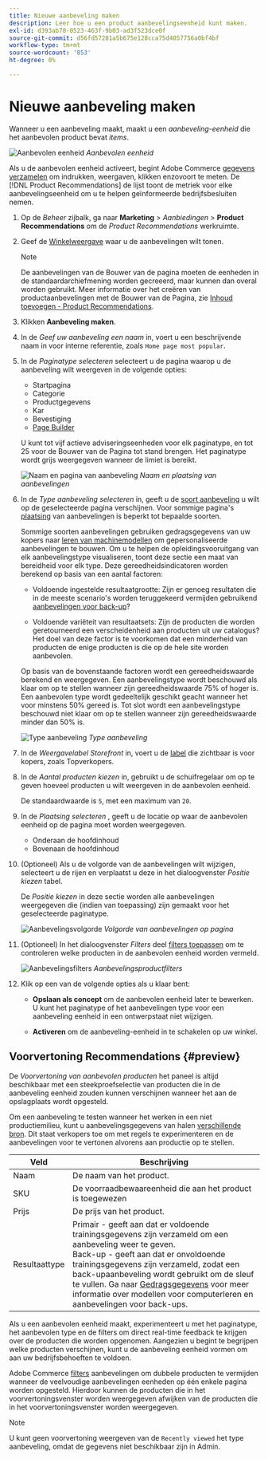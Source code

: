 ```yaml
---
title: Nieuwe aanbeveling maken
description: Leer hoe u een product aanbevelingseenheid kunt maken.
exl-id: d393ab78-0523-463f-9b03-ad3f523dce0f
source-git-commit: d56fd57281a5b675e128cca75d4057756a0bf4bf
workflow-type: tm+mt
source-wordcount: '853'
ht-degree: 0%

---
```


# Nieuwe aanbeveling maken

Wanneer u een aanbeveling maakt, maakt u een _aanbeveling-eenheid_ die het aanbevolen product bevat _items_.

![Aanbevolen eenheid](assets/unit.png)
_Aanbevolen eenheid_

Als u de aanbevolen eenheid activeert, begint Adobe Commerce [gegevens verzamelen](workspace.md) om indrukken, weergaven, klikken enzovoort te meten. De [!DNL Product Recommendations] de lijst toont de metriek voor elke aanbevelingseenheid om u te helpen geïnformeerde bedrijfsbesluiten nemen.

1. Op de _Beheer_ zijbalk, ga naar **Marketing** > _Aanbiedingen_ > **Product Recommendations** om de _Product Recommendations_ werkruimte.

1. Geef de [Winkelweergave](https://experienceleague.adobe.com/docs/commerce-admin/start/setup/websites-stores-views.html#scope-settings) waar u de aanbevelingen wilt tonen.

   >[!NOTE]
   >
   > De aanbevelingen van de Bouwer van de pagina moeten de eenheden in de standaardarchiefmening worden gecreeerd, maar kunnen dan overal worden gebruikt. Meer informatie over het creëren van productaanbevelingen met de Bouwer van de Pagina, zie [Inhoud toevoegen - Product Recommendations](https://experienceleague.adobe.com/docs/commerce-admin/page-builder/add-content/recommendations.html).

1. Klikken **Aanbeveling maken**.

1. In de _Geef uw aanbeveling een naam_ in, voert u een beschrijvende naam in voor interne referentie, zoals `Home page most popular`.

1. In de _Paginatype selecteren_ selecteert u de pagina waarop u de aanbeveling wilt weergeven in de volgende opties:

   - Startpagina
   - Categorie
   - Productgegevens
   - Kar
   - Bevestiging
   - [Page Builder](https://experienceleague.adobe.com/docs/commerce-admin/page-builder/add-content/recommendations.html)

   U kunt tot vijf actieve adviseringseenheden voor elk paginatype, en tot 25 voor de Bouwer van de Pagina tot stand brengen. Het paginatype wordt grijs weergegeven wanneer de limiet is bereikt.

   ![Naam en pagina van aanbeveling](assets/create-recommendation.png)
   _Naam en plaatsing van aanbevelingen_

1. In de _Type aanbeveling selecteren_ in, geeft u de [soort aanbeveling](type.md) u wilt op de geselecteerde pagina verschijnen. Voor sommige pagina&#39;s [plaatsing](placement.md) van aanbevelingen is beperkt tot bepaalde soorten.

   Sommige soorten aanbevelingen gebruiken gedragsgegevens van uw kopers naar [leren van machinemodellen](behavioral-data.md) om gepersonaliseerde aanbevelingen te bouwen. Om u te helpen de opleidingsvooruitgang van elk aanbevelingstype visualiseren, toont deze sectie een maat van bereidheid voor elk type. Deze gereedheidsindicatoren worden berekend op basis van een aantal factoren:

   - Voldoende ingestelde resultaatgrootte: Zijn er genoeg resultaten die in de meeste scenario&#39;s worden teruggekeerd vermijden gebruikend [aanbevelingen voor back-up](behavioral-data.md#backuprecs)?

   - Voldoende variëteit van resultaatsets: Zijn de producten die worden geretourneerd een verscheidenheid aan producten uit uw catalogus? Het doel van deze factor is te voorkomen dat een minderheid van producten de enige producten is die op de hele site worden aanbevolen.

   Op basis van de bovenstaande factoren wordt een gereedheidswaarde berekend en weergegeven. Een aanbevelingstype wordt beschouwd als klaar om op te stellen wanneer zijn gereedheidswaarde 75% of hoger is. Een aanbevolen type wordt gedeeltelijk geschikt geacht wanneer het voor minstens 50% gereed is. Tot slot wordt een aanbevelingstype beschouwd niet klaar om op te stellen wanneer zijn gereedheidswaarde minder dan 50% is.

   ![Type aanbeveling](assets/create-recommendation-select-type.png)
   _Type aanbeveling_

1. In de _Weergavelabel Storefront_ in, voert u de [label](placement.md#recommendation-labels) die zichtbaar is voor kopers, zoals Topverkopers.

1. In de _Aantal producten kiezen_ in, gebruikt u de schuifregelaar om op te geven hoeveel producten u wilt weergeven in de aanbevolen eenheid.

   De standaardwaarde is `5`, met een maximum van `20`.

1. In de _Plaatsing selecteren_ , geeft u de locatie op waar de aanbevolen eenheid op de pagina moet worden weergegeven.

   - Onderaan de hoofdinhoud
   - Bovenaan de hoofdinhoud

1. (Optioneel) Als u de volgorde van de aanbevelingen wilt wijzigen, selecteert u de rijen en verplaatst u deze in het dialoogvenster _Positie kiezen_ tabel.

   De _Positie kiezen_ in deze sectie worden alle aanbevelingen weergegeven die (indien van toepassing) zijn gemaakt voor het geselecteerde paginatype.

   ![Aanbevelingsvolgorde](assets/create-recommendation-select-placement.png)
   _Volgorde van aanbevelingen op pagina_

1. (Optioneel) In het dialoogvenster _Filters_ deel [filters toepassen](filters.md) om te controleren welke producten in de aanbevolen eenheid worden vermeld.

   ![Aanbevelingsfilters](assets/create-recommendation-filter-products.png)
   _Aanbevelingsproductfilters_

1. Klik op een van de volgende opties als u klaar bent:

   - **Opslaan als concept** om de aanbevolen eenheid later te bewerken. U kunt het paginatype of het aanbevelingen type voor een aanbeveling eenheid in een ontwerpstaat niet wijzigen.

   - **Activeren** om de aanbeveling-eenheid in te schakelen op uw winkel.

## Voorvertoning Recommendations {#preview}

De _Voorvertoning van aanbevolen producten_ het paneel is altijd beschikbaar met een steekproefselectie van producten die in de aanbeveling eenheid zouden kunnen verschijnen wanneer het aan de opslagplaats wordt opgesteld.

Om een aanbeveling te testen wanneer het werken in een niet productiemilieu, kunt u aanbevelingsgegevens van halen [verschillende bron](settings.md). Dit staat verkopers toe om met regels te experimenteren en de aanbevelingen voor te vertonen alvorens aan productie op te stellen.

| Veld | Beschrijving |
|---|---|
| Naam | De naam van het product. |
| SKU | De voorraadbewaareenheid die aan het product is toegewezen |
| Prijs | De prijs van het product. |
| Resultaattype | Primair - geeft aan dat er voldoende trainingsgegevens zijn verzameld om een aanbeveling weer te geven.<br />Back-up - geeft aan dat er onvoldoende trainingsgegevens zijn verzameld, zodat een back-upaanbeveling wordt gebruikt om de sleuf te vullen. Ga naar [Gedragsgegevens](behavioral-data.md) voor meer informatie over modellen voor computerleren en aanbevelingen voor back-ups. |

Als u een aanbevolen eenheid maakt, experimenteert u met het paginatype, het aanbevolen type en de filters om direct real-time feedback te krijgen over de producten die worden opgenomen. Aangezien u begint te begrijpen welke producten verschijnen, kunt u de aanbeveling eenheid vormen om aan uw bedrijfsbehoeften te voldoen.

Adobe Commerce [filters](filters.md) aanbevelingen om dubbele producten te vermijden wanneer de veelvoudige aanbevelingen eenheden op één enkele pagina worden opgesteld. Hierdoor kunnen de producten die in het voorvertoningsvenster worden weergegeven afwijken van de producten die in het voorvertoningsvenster worden weergegeven.

>[!NOTE]
>
> U kunt geen voorvertoning weergeven van de `Recently viewed` het type aanbeveling, omdat de gegevens niet beschikbaar zijn in Admin.
